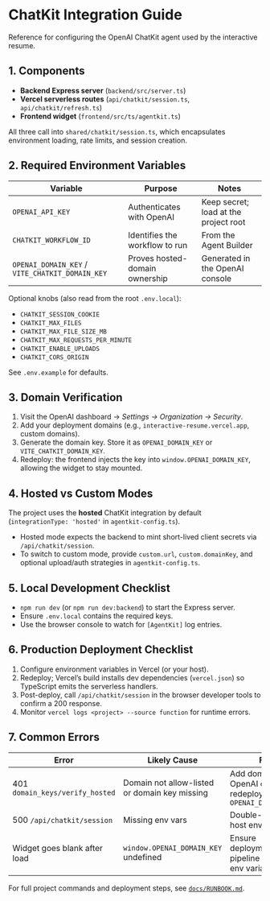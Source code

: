 # ChatKit Integration Guide

Reference for configuring the OpenAI ChatKit agent used by the interactive resume.

## 1. Components

- **Backend Express server** (`backend/src/server.ts`)
- **Vercel serverless routes** (`api/chatkit/session.ts`, `api/chatkit/refresh.ts`)
- **Frontend widget** (`frontend/src/ts/agentkit.ts`)

All three call into `shared/chatkit/session.ts`, which encapsulates environment loading, rate limits, and session creation.

## 2. Required Environment Variables

| Variable | Purpose | Notes |
| --- | --- | --- |
| `OPENAI_API_KEY` | Authenticates with OpenAI | Keep secret; load at the project root |
| `CHATKIT_WORKFLOW_ID` | Identifies the workflow to run | From the Agent Builder |
| `OPENAI_DOMAIN_KEY` / `VITE_CHATKIT_DOMAIN_KEY` | Proves hosted-domain ownership | Generated in the OpenAI console |

Optional knobs (also read from the root `.env.local`):

- `CHATKIT_SESSION_COOKIE`
- `CHATKIT_MAX_FILES`
- `CHATKIT_MAX_FILE_SIZE_MB`
- `CHATKIT_MAX_REQUESTS_PER_MINUTE`
- `CHATKIT_ENABLE_UPLOADS`
- `CHATKIT_CORS_ORIGIN`

See `.env.example` for defaults.

## 3. Domain Verification

1. Visit the OpenAI dashboard → *Settings → Organization → Security*.
2. Add your deployment domains (e.g., `interactive-resume.vercel.app`, custom domains).
3. Generate the domain key. Store it as `OPENAI_DOMAIN_KEY` or `VITE_CHATKIT_DOMAIN_KEY`.
4. Redeploy: the frontend injects the key into `window.OPENAI_DOMAIN_KEY`, allowing the widget to stay mounted.

## 4. Hosted vs Custom Modes

The project uses the **hosted** ChatKit integration by default (`integrationType: 'hosted'` in `agentkit-config.ts`).

- Hosted mode expects the backend to mint short-lived client secrets via `/api/chatkit/session`.
- To switch to custom mode, provide `custom.url`, `custom.domainKey`, and optional upload/auth strategies in `agentkit-config.ts`.

## 5. Local Development Checklist

- `npm run dev` (or `npm run dev:backend`) to start the Express server.
- Ensure `.env.local` contains the required keys.
- Use the browser console to watch for `[AgentKit]` log entries.

## 6. Production Deployment Checklist

1. Configure environment variables in Vercel (or your host).
2. Redeploy; Vercel’s build installs dev dependencies (`vercel.json`) so TypeScript emits the serverless handlers.
3. Post-deploy, call `/api/chatkit/session` in the browser developer tools to confirm a 200 response.
4. Monitor `vercel logs <project> --source function` for runtime errors.

## 7. Common Errors

| Error | Likely Cause | Fix |
| --- | --- | --- |
| 401 `domain_keys/verify_hosted` | Domain not allow-listed or domain key missing | Add domain in OpenAI console, redeploy with `OPENAI_DOMAIN_KEY` |
| 500 `/api/chatkit/session` | Missing env vars | Double-check host environment |
| Widget goes blank after load | `window.OPENAI_DOMAIN_KEY` undefined | Ensure deployment pipeline sets the env variable |

For full project commands and deployment steps, see [`docs/RUNBOOK.md`](./RUNBOOK.md).
